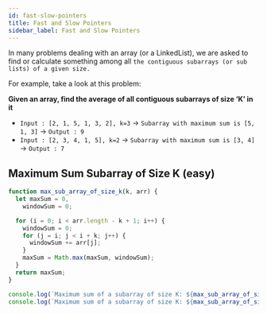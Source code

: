 ```yaml
---
id: fast-slow-pointers
title: Fast and Slow Pointers
sidebar_label: Fast and Slow Pointers
---
```



In many problems dealing with an array (or a LinkedList), we are asked to find or calculate something among all `the contiguous subarrays (or sub lists) of a given size. ` 

For example, take a look at this problem:

**Given an array, find the average of all contiguous subarrays of size ‘K’ in it**


- `Input : [2, 1, 5, 1, 3, 2], k=3` -> `Subarray with maximum sum is [5, 1, 3]` -> `Output : 9`
- `Input : [2, 3, 4, 1, 5], k=2` -> `Subarray with maximum sum is [3, 4]` -> `Output : 7`


## Maximum Sum Subarray of Size K (easy)


```jsx title="find a maximum sum subarray for size k"
function max_sub_array_of_size_k(k, arr) {
  let maxSum = 0,
    windowSum = 0;

  for (i = 0; i < arr.length - k + 1; i++) {
    windowSum = 0;
    for (j = i; j < i + k; j++) {
      windowSum += arr[j];
    }
    maxSum = Math.max(maxSum, windowSum);
  }
  return maxSum;
}

console.log(`Maximum sum of a subarray of size K: ${max_sub_array_of_size_k(3, [2, 1, 5, 1, 3, 2])}`);
console.log(`Maximum sum of a subarray of size K: ${max_sub_array_of_size_k(2, [2, 3, 4, 1, 5])}`);
```
